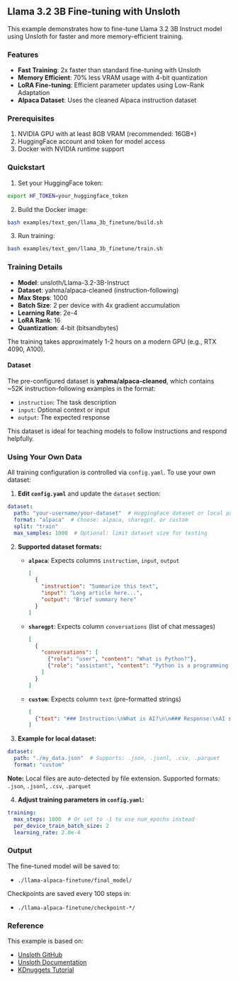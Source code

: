 ## Llama 3.2 3B Fine-tuning with Unsloth

This example demonstrates how to fine-tune Llama 3.2 3B Instruct model using Unsloth for faster and more memory-efficient training.

### Features

- **Fast Training**: 2x faster than standard fine-tuning with Unsloth
- **Memory Efficient**: 70% less VRAM usage with 4-bit quantization
- **LoRA Fine-tuning**: Efficient parameter updates using Low-Rank Adaptation
- **Alpaca Dataset**: Uses the cleaned Alpaca instruction dataset

### Prerequisites

1. NVIDIA GPU with at least 8GB VRAM (recommended: 16GB+)
2. HuggingFace account and token for model access
3. Docker with NVIDIA runtime support

### Quickstart

1. Set your HuggingFace token:
```bash
export HF_TOKEN=your_huggingface_token
```

2. Build the Docker image:
```bash
bash examples/text_gen/llama_3b_finetune/build.sh
```

3. Run training:
```bash
bash examples/text_gen/llama_3b_finetune/train.sh
```

### Training Details

- **Model**: unsloth/Llama-3.2-3B-Instruct
- **Dataset**: yahma/alpaca-cleaned (instruction-following)
- **Max Steps**: 1000
- **Batch Size**: 2 per device with 4x gradient accumulation
- **Learning Rate**: 2e-4
- **LoRA Rank**: 16
- **Quantization**: 4-bit (bitsandbytes)

The training takes approximately 1-2 hours on a modern GPU (e.g., RTX 4090, A100).

#### Dataset

The pre-configured dataset is **yahma/alpaca-cleaned**, which contains ~52K instruction-following examples in the format:
- `instruction`: The task description
- `input`: Optional context or input
- `output`: The expected response

This dataset is ideal for teaching models to follow instructions and respond helpfully.

### Using Your Own Data

All training configuration is controlled via `config.yaml`. To use your own dataset:

1. **Edit `config.yaml`** and update the `dataset` section:

```yaml
dataset:
  path: "your-username/your-dataset"  # HuggingFace dataset or local path
  format: "alpaca"  # Choose: alpaca, sharegpt, or custom
  split: "train"
  max_samples: 1000  # Optional: limit dataset size for testing
```

2. **Supported dataset formats:**

   - **`alpaca`**: Expects columns `instruction`, `input`, `output`
     ```json
     [
       {
         "instruction": "Summarize this text",
         "input": "Long article here...",
         "output": "Brief summary here"
       }
     ]
     ```

   - **`sharegpt`**: Expects column `conversations` (list of chat messages)
     ```json
     [
       {
         "conversations": [
           {"role": "user", "content": "What is Python?"},
           {"role": "assistant", "content": "Python is a programming language..."}
         ]
       }
     ]
     ```

   - **`custom`**: Expects column `text` (pre-formatted strings)
     ```json
     [
       {"text": "### Instruction:\nWhat is AI?\n\n### Response:\nAI stands for..."}
     ]
     ```

3. **Example for local dataset:**
```yaml
dataset:
  path: "./my_data.json"  # Supports: .json, .jsonl, .csv, .parquet
  format: "custom"
```

**Note:** Local files are auto-detected by file extension. Supported formats: `.json`, `.jsonl`, `.csv`, `.parquet`

4. **Adjust training parameters in `config.yaml`:**
```yaml
training:
  max_steps: 1000  # Or set to -1 to use num_epochs instead
  per_device_train_batch_size: 2
  learning_rate: 2.0e-4
```

### Output

The fine-tuned model will be saved to:
- `./llama-alpaca-finetune/final_model/`

Checkpoints are saved every 100 steps in:
- `./llama-alpaca-finetune/checkpoint-*/`

### Reference

This example is based on:
- [Unsloth GitHub](https://github.com/unslothai/unsloth)
- [Unsloth Documentation](https://docs.unsloth.ai)
- [KDnuggets Tutorial](https://www.kdnuggets.com/fine-tuning-llama-using-unsloth)
